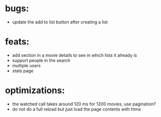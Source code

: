 # bugs:

- update the add to list button after creating a list

# feats:

- add section in a movie details to see in which lists it already is
- support people in the search
- multiple users
- stats page

# optimizations:

- the watched call takes around 120 ms for 1200 movies, use pagination?
- do not do a full reload but just load the page contents with htmx
